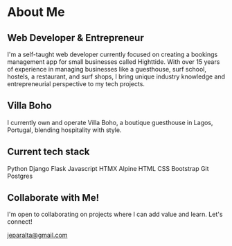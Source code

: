 # About Me
## Web Developer & Entrepreneur

I'm a self-taught web developer currently focused on creating a bookings management app for small businesses called Highttide. With over 15 years of experience in managing businesses like a guesthouse, surf school, hostels, a restaurant, and surf shops, I bring unique industry knowledge and entrepreneurial perspective to my tech projects.

## Villa Boho
I currently own and operate Villa Boho, a boutique guesthouse in Lagos, Portugal, blending hospitality with style.

## Current tech stack
Python 
  Django
  Flask
Javascript
  HTMX
  Alpine
HTML
CSS
  Bootstrap
Git
Postgres



## Collaborate with Me!
I'm open to collaborating on projects where I can add value and learn. Let's connect!

jeparalta@gmail.com


<!---
jeparalta/jeparalta is a ✨ special ✨ repository because its `README.md` (this file) appears on your GitHub profile.
You can click the Preview link to take a look at your changes.
--->
